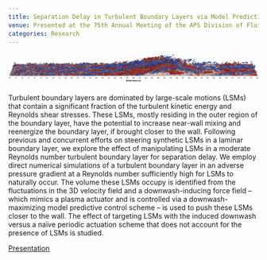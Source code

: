 ```yaml
---
title: Separation Delay in Turbulent Boundary Layers via Model Predictive Control of Large-Scale Motions
venue: Presented at the 75th Annual Meeting of the APS Division of Fluid Dynamics, Indianapolis, IN, 2022.
categories: Research
---
```


![](/docs/lsms_separated_flow.gif)

Turbulent boundary layers are dominated by large-scale motions (LSMs) that contain a significant fraction of the turbulent kinetic energy and Reynolds shear stresses. These LSMs, mostly residing in the outer region of the boundary layer, have the potential to increase near-wall mixing and reenergize the boundary layer, if brought closer to the wall. Following previous and concurrent efforts on steering synthetic LSMs in a laminar boundary layer, we explore the effect of manipulating LSMs in a moderate Reynolds number turbulent boundary layer for separation delay. We employ direct numerical simulations of a turbulent boundary layer in an adverse pressure gradient at a Reynolds number sufficiently high for LSMs to naturally occur. The volume these LSMs occupy is identified from the fluctuations in the 3D velocity field and a downwash-inducing force field – which mimics a plasma actuator and is controlled via a downwash-maximizing model predictive control scheme – is used to push these LSMs closer to the wall. The effect of targeting LSMs with the induced downwash versus a naïve periodic actuation scheme that does not account for the presence of LSMs is studied.

[Presentation](https://alextsolovikos.github.io/docs/DFD_2022__Separation_Delay_in_Turbulent_Boundary_Layers_via_MPC_of_LSMs.pdf)
